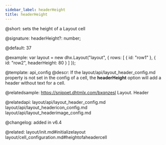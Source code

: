 ```yaml
---
sidebar_label: headerHeight
title: headerHeight
---          
```


@short: sets the height of a Layout cell

@signature: headerHeight?: number;

@default: 37

@example: 
var layout = new dhx.Layout("layout", {
    rows: [
        {
            id: "row1"
        },
        {
            id: "row2",
	        headerHeight: 80
        }
    ]
});


@template:	api_config
@descr: 
If the layout/api/layout_header_config.md property is not set in the config of a cell, the **headerHeight** option will add a header without text for a cell.


@relatedsample: https://snippet.dhtmlx.com/bxqnzesl	Layout. Header

@relatedapi: 
layout/api/layout_header_config.md
layout/api/layout_headericon_config.md
layout/api/layout_headerimage_config.md

@changelog: added in v6.4

@related: layout/init.md#initializelayout
layout/cell_configuration.md#heightofaheadercell